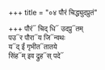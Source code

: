 +++
title = "०४ पौरं चिद्ध्युदप्रुतं"

+++
पौरं᳓ चिद् धि᳓ उदप्रु᳓तम्  
पउ᳓र पौरा᳓य जि᳓न्वथः  
य᳓द् ईं गृभीत᳓तातये  
सिंह᳓म् इव द्रुह᳓स् पदे᳓